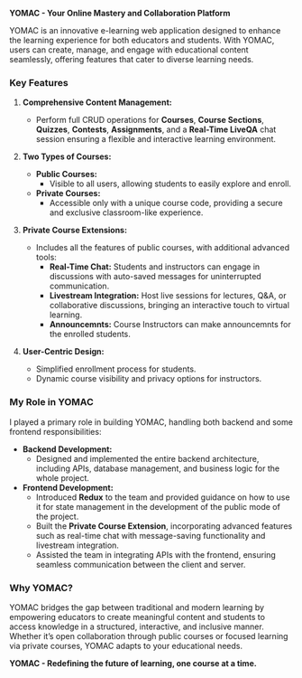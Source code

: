 **YOMAC - Your Online Mastery and Collaboration Platform**  

YOMAC is an innovative e-learning web application designed to enhance the learning experience for both educators and students. With YOMAC, users can create, manage, and engage with educational content seamlessly, offering features that cater to diverse learning needs.  

### **Key Features**  

1. **Comprehensive Content Management:**  
   - Perform full CRUD operations for **Courses**, **Course Sections**, **Quizzes**, **Contests**, **Assignments**, and a **Real-Time LiveQA** chat session ensuring a flexible and interactive learning environment.  

2. **Two Types of Courses:**  
   - **Public Courses:**  
     - Visible to all users, allowing students to easily explore and enroll.  
   - **Private Courses:**  
     - Accessible only with a unique course code, providing a secure and exclusive classroom-like experience.  

3. **Private Course Extensions:**  
   - Includes all the features of public courses, with additional advanced tools:  
     - **Real-Time Chat:** Students and instructors can engage in discussions with auto-saved messages for uninterrupted communication.  
     - **Livestream Integration:** Host live sessions for lectures, Q&A, or collaborative discussions, bringing an interactive touch to virtual learning.
     - **Announcemnts:** Course Instructors can make announcemnts for the enrolled students.

4. **User-Centric Design:**  
   - Simplified enrollment process for students.  
   - Dynamic course visibility and privacy options for instructors.  

### **My Role in YOMAC**  
I played a primary role in building YOMAC, handling both backend and some frontend responsibilities:  
- **Backend Development:**  
  - Designed and implemented the entire backend architecture, including APIs, database management, and business logic for the whole project.  
- **Frontend Development:**  
    - Introduced **Redux** to the team and provided guidance on how to use it for state management in the development of the public mode of the project.  
    - Built the **Private Course Extension**, incorporating advanced features such as real-time chat with message-saving functionality and livestream integration.  
    - Assisted the team in integrating APIs with the frontend, ensuring seamless communication between the client and server.  

### **Why YOMAC?**  
YOMAC bridges the gap between traditional and modern learning by empowering educators to create meaningful content and students to access knowledge in a structured, interactive, and inclusive manner. Whether it’s open collaboration through public courses or focused learning via private courses, YOMAC adapts to your educational needs.  

**YOMAC - Redefining the future of learning, one course at a time.**  
